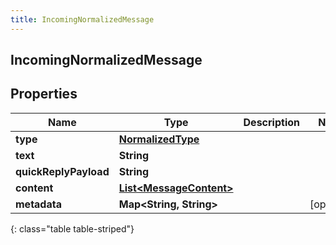```yaml
---
title: IncomingNormalizedMessage
---
```

## IncomingNormalizedMessage


## Properties

| Name | Type | Description | Notes |
| ------------ | ------------- | ------------- | ------------- |
| **type** | <!----><!---->[**NormalizedType**](NormalizedType.html)<!----> |  |  |
| **text** | <!----><!---->**String**<!----> |  |  |
| **quickReplyPayload** | <!----><!---->**String**<!----> |  |  |
| **content** | <!----><!---->[**List&lt;MessageContent&gt;**](MessageContent.html)<!----> |  |  |
| **metadata** | <!----><!---->**Map&lt;String, String&gt;**<!----> |  |  [optional] |
{: class="table table-striped"}



